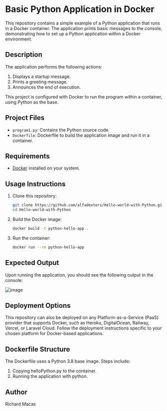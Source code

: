 # Basic Python Application in Docker

This repository contains a simple example of a Python application that runs in a Docker container. The application prints basic messages to the console, demonstrating how to set up a Python application within a Docker environment.

## Description

The application performs the following actions:
1. Displays a startup message.
2. Prints a greeting message.
3. Announces the end of execution.

This project is configured with Docker to run the program within a container, using Python as the base.

## Project Files

- `program1.py`: Contains the Python source code.
- `Dockerfile`: Dockerfile to build the application image and run it in a container.

## Requirements

- [Docker](https://www.docker.com/get-started) installed on your system.

## Usage Instructions

1. Clone this repository:
   ```bash
   git clone https://github.com/alfadexters/Hello-world-with-Python.git
   cd Hello-world-with-Python
2. Build the Docker image:
   ```bash
   docker build -t python-hello-app .
3. Run the container:
   ```bash
   docker run --rm python-hello-app
## Expected Output
Upon running the application, you should see the following output in the console:

![image](https://github.com/user-attachments/assets/405682cb-408f-4ccf-b069-352048a2ee2b)
## Deployment Options
This repository can also be deployed on any Platform-as-a-Service (PaaS) provider that supports Docker, such as Heroku, DigitalOcean, Railway, Vercel, or Laravel Cloud. Follow the deployment instructions specific to your chosen platform for Docker-based applications.
## Dockerfile Structure
The Dockerfile uses a Python 3.8 base image. Steps include:
1. Copying helloPython.py to the container.
2. Running the application with python.
## Author
Richard Macas
